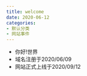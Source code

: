 ```yaml
---
title: welcome
date: 2020-06-12
categories:
- 默认分类
- 网站事件
---
```


* 你好!世界
* 域名注册于2020/06/09
* 网站正式上线于2020/09/12
